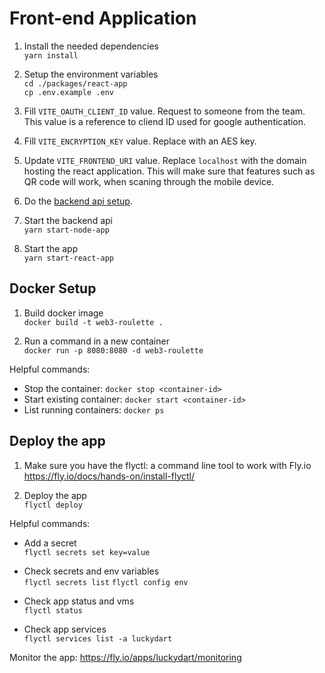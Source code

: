 # Front-end Application

1. Install the needed dependencies \
   `yarn install`

2. Setup the environment variables \
   `cd ./packages/react-app` \
   `cp .env.example .env`

3. Fill `VITE_OAUTH_CLIENT_ID` value. Request to someone from the team. This value is a reference to cliend ID used for google authentication.

4. Fill `VITE_ENCRYPTION_KEY` value. Replace with an AES key.

5. Update `VITE_FRONTEND_URI` value. Replace `localhost` with the domain hosting the react application. This will make sure that features such as QR code will work, when scaning through the mobile device.

6. Do the [backend api setup](./node-app.md).

7. Start the backend api \
   `yarn start-node-app`

8. Start the app \
   `yarn start-react-app`

## Docker Setup

1. Build docker image \
   `docker build -t web3-roulette .`

2. Run a command in a new container \
   `docker run -p 8080:8080 -d web3-roulette`

Helpful commands:

- Stop the container: `docker stop <container-id>`
- Start existing container: `docker start <container-id>`
- List running containers: `docker ps`

## Deploy the app

1. Make sure you have the flyctl: a command line tool to work with Fly.io
   https://fly.io/docs/hands-on/install-flyctl/

2. Deploy the app \
   `flyctl deploy`

Helpful commands:

- Add a secret \
  `flyctl secrets set key=value`

- Check secrets and env variables \
  `flyctl secrets list`
  `flyctl config env`

- Check app status and vms \
  `flyctl status`

- Check app services \
  `flyctl services list -a luckydart`

Monitor the app:
https://fly.io/apps/luckydart/monitoring
